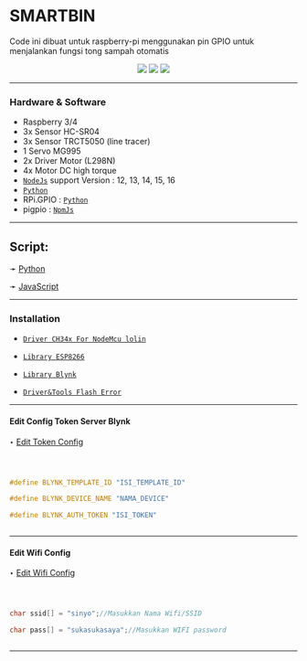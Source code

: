 # SMARTBIN

Code ini dibuat untuk raspberry-pi menggunakan pin GPIO untuk menjalankan fungsi tong sampah otomatis


<p align="center">

  <img src="https://img.shields.io/badge/javascript-%23323330.svg?style=for-the-badge&logo=javascript&logoColor=%23F7DF1E" />

  <img src="https://img.shields.io/badge/node.js%20-%2343853D.svg?&style=for-the-badge&logo=node.js&logoColor=white" />

  <img src="https://img.shields.io/badge/python-3670A0?style=for-the-badge&logo=python&logoColor=ffdd54" />

</p>

---------

### Hardware & Software 

- Raspberry 3/4
- 3x Sensor HC-SR04
- 3x Sensor TRCT5050 (line tracer)
- 1 Servo MG995
- 2x Driver Motor (L298N)
- 4x Motor DC high torque
- [`NodeJs`](https://nodejs.org/en/) support Version : 12, 13, 14, 15, 16
- [`Python`](https://www.python.org/downloads/)
- RPi.GPIO : [`Python`](https://pypi.org/project/RPi.GPIO/)  
- pigpio   : [`NpmJs`](https://github.com/fivdi/pigpio)

---------

## Script:

<p align="left">

  ➛ <a href="https://github.com/TierKun/SmartBin/blob/main/smart_bin.py">Python</a>

</p>

<p align="left">

  ➛ <a href="https://github.com/TierKun/SmartBin/blob/main/smart_bin.js">JavaScript</a>

</p>



---------



### Installation


* [`Driver CH34x For NodeMcu lolin`](https://github.com/TierKun/IoT-Relay/blob/main/Driver%20%26%20Library/CH341SER.zip)

* [`Library ESP8266`](https://github.com/TierKun/IoT-Relay/blob/main/Driver%20%26%20Library/ESP8266wifi-master.zip)

* [`Library Blynk`](https://github.com/TierKun/IoT-Relay/blob/main/Driver%20%26%20Library/blynk-library-master.zip)

* [`Driver&Tools Flash Error`](https://github.com/TierKun/IoT-Relay/blob/main/Driver%20%26%20Library/Flash%20NODEmcu.rar)



---------

#### Edit Config Token Server Blynk

<p align="left">

  ‣ <a href="https://github.com/TierKun/IoT-Relay/blob/main/Code/IoT%20Relays.ino#L16-L18">Edit Token Config</a>

</p>



```C++



#define BLYNK_TEMPLATE_ID "ISI_TEMPLATE_ID"

#define BLYNK_DEVICE_NAME "NAMA_DEVICE"

#define BLYNK_AUTH_TOKEN "ISI_TOKEN"



```

---------



#### Edit Wifi Config



<p align="left">

   ‣ <a href="https://github.com/TierKun/IoT-Relay/blob/main/Code/IoT%20Relays.ino#L22-L23">Edit Wifi Config</a>

</p>



```C++



char ssid[] = "sinyo";//Masukkan Nama Wifi/SSID

char pass[] = "sukasukasaya";//Masukkan WIFI password



```



---------
